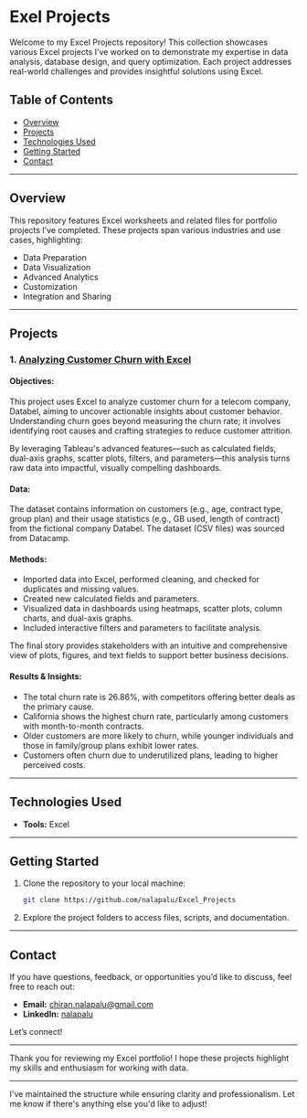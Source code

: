 # Exel Projects

Welcome to my Excel Projects repository! This collection showcases various Excel projects I’ve worked on to demonstrate my expertise in data analysis, database design, and query optimization. Each project addresses real-world challenges and provides insightful solutions using Excel.

## Table of Contents

- [Overview](#overview)
- [Projects](#projects)
- [Technologies Used](#technologies-used)
- [Getting Started](#getting-started)
- [Contact](#contact)

---

## Overview

This repository features Excel worksheets and related files for portfolio projects I’ve completed. These projects span various industries and use cases, highlighting:

- Data Preparation  
- Data Visualization  
- Advanced Analytics  
- Customization  
- Integration and Sharing  

---

## Projects

### 1. [**Analyzing Customer Churn with Excel**](https://github.com/nalapalu/ExcelProjects)

#### Objectives:
This project uses Excel to analyze customer churn for a telecom company, Databel, aiming to uncover actionable insights about customer behavior. Understanding churn goes beyond measuring the churn rate; it involves identifying root causes and crafting strategies to reduce customer attrition.

By leveraging Tableau's advanced features—such as calculated fields, dual-axis graphs, scatter plots, filters, and parameters—this analysis turns raw data into impactful, visually compelling dashboards.

#### Data:
The dataset contains information on customers (e.g., age, contract type, group plan) and their usage statistics (e.g., GB used, length of contract) from the fictional company Databel. The dataset (CSV files) was sourced from Datacamp.

#### Methods:
- Imported data into Excel, performed cleaning, and checked for duplicates and missing values.  
- Created new calculated fields and parameters.  
- Visualized data in dashboards using heatmaps, scatter plots, column charts, and dual-axis graphs.  
- Included interactive filters and parameters to facilitate analysis.  

The final story provides stakeholders with an intuitive and comprehensive view of plots, figures, and text fields to support better business decisions.

#### Results & Insights:
- The total churn rate is 26.86%, with competitors offering better deals as the primary cause.  
- California shows the highest churn rate, particularly among customers with month-to-month contracts.  
- Older customers are more likely to churn, while younger individuals and those in family/group plans exhibit lower rates.  
- Customers often churn due to underutilized plans, leading to higher perceived costs.  

---

## Technologies Used

- **Tools:** Excel

---

## Getting Started

1. Clone the repository to your local machine:  
   ```bash
   git clone https://github.com/nalapalu/Excel_Projects
   ```

2. Explore the project folders to access files, scripts, and documentation.

---

## Contact

If you have questions, feedback, or opportunities you’d like to discuss, feel free to reach out:

- **Email:** [chiran.nalapalu@gmail.com](mailto:chiran.nalapalu@gmail.com)  
- **LinkedIn:** [nalapalu](https://www.linkedin.com/in/nalapalu/)  

Let’s connect!

---

Thank you for reviewing my Excel portfolio! I hope these projects highlight my skills and enthusiasm for working with data.

---

I've maintained the structure while ensuring clarity and professionalism. Let me know if there's anything else you'd like to adjust!
